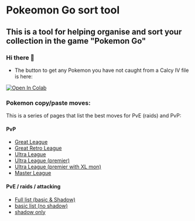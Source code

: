 # Pokeomon Go sort tool

## This is a tool for helping organise and sort your collection in the game "Pokemon Go" 

### Hi there 👋

<!--
**drmckenzie/drmckenzie** is a ✨ _special_ ✨ repository because its `README.md` (this file) appears on your GitHub profile.

Here are some ideas to get you started:

- 🔭 I’m currently working on ...
- 🌱 I’m currently learning ...
- 👯 I’m looking to collaborate on ...
- 🤔 I’m looking for help with ...
- 💬 Ask me about ...
- 📫 How to reach me: ...
- 😄 Pronouns: ...
- ⚡ Fun fact: ...
-->

- The button to get any Pokemon you have not caught from a Calcy IV file is here:

[![Open In Colab](https://colab.research.google.com/assets/colab-badge.svg)](https://colab.research.google.com/github/drmckenzie/drmckenzie.github.io/blob/main/notCaught.ipynb)

### Pokemon copy/paste moves:

This is a series of pages that list the best moves for PvE (raids) and PvP:

#### PvP

- [Great League][PvP_great]
- [Great Retro League][PvP_retro]
- [Ultra League][PvP_ultra]
- [Ultra League (premier)][PvP_ultra_premier]
- [Ultra League (premier with XL mon)][PvP_ultra_premier_XL]
- [Master League][PvP_master]

#### PvE / raids / attacking

- [Full list (basic & Shadow)][PvE_basic_shadow]
- [basic list (no shadow)][PvE_basic]
- [shadow only][PvE_shadow]



<!-- List of references -->
[PvE_basic_shadow]: raid_top_ranked_PvE_basic_and_shadow_copypaste.html
[PvE_basic]: raid_top_ranked_PvE_copypaste.html
[PvE_shadow]: raid_top_ranked_PvE_shadow_copypaste.html
[PvP_great]: top_ranked_great_league_PvP_copypaste.html
[PvP_master]: top_ranked_master_league_PvP_copypaste.html
[PvP_ultra_premier]: top_ranked_premier_ultra_league_PvP_copypaste.html
[PvP_ultra_premier_XL]: top_ranked_premier_ultra_league_XL_PvP_copypaste.html
[PvP_retro]: top_ranked_retro_league_PvP_copypaste.html
[PvP_ultra]: top_ranked_ultra_league_PvP_copypaste.html
